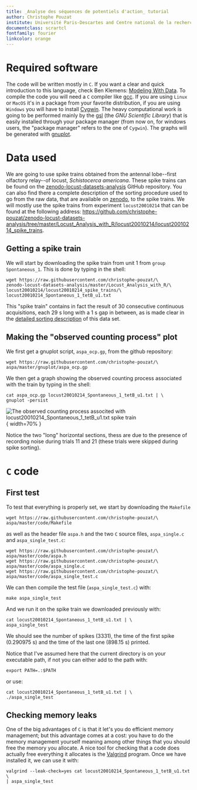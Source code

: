 ```yaml
---
title: _Analyse des séquences de potentiels d'action_ tutorial
author: Christophe Pouzat
institute: Université Paris-Descartes and Centre national de la recherche scientitfique
documentclass: scrartcl
fontfamily: fourier
linkcolor: orange
---
```


# Required software

The code will be written mostly in `C`. If you want a clear and quick introduction to this language, check Ben Klemens: [Modeling With Data](http://modelingwithdata.org/about_the_book.html). To compile the code you will need a `C` compiler like [gcc](https://gcc.gnu.org/). If you are using `Linux` or `MacOS` it's in a package from your favorite distribution, if you are using `Windows` you will have to install [Cygwin](https://cygwin.com/index.html). The heavy computational work is going to be performed mainly by the [gsl](http://www.gnu.org/software/gsl/) (the _GNU Scientific Library_) that is easily installed through your package manager (from now on, for windows users, the "package manager" refers to the one of `Cygwin`). The graphs will be generated with [gnuplot](http://www.gnuplot.info/).

# Data used

We are going to use spike trains obtained from the antennal lobe--first olfactory relay--of locust, _Schistocerca americana_. These spike trains can be found on the [zenodo-locust-datasets-analysis](https://christophe-pouzat.github.io/zenodo-locust-datasets-analysis/) GitHub repository. You can also find there a complete description of the sorting procedure used to go from the raw data, that are available on [zenodo](https://zenodo.org/record/21589), to the spike trains. We will mostly use the spike trains from experiment `locust20010214` that can be found at the following address: <https://github.com/christophe-pouzat/zenodo-locust-datasets-analysis/tree/master/Locust_Analysis_with_R/locust20010214/locust20010214_spike_trains>.

## Getting a spike train

We will start by downloading the spike train from unit 1 from `group` `Spontaneous_1`. This is done by typing in the shell:

~~~{#download-locust20010214_Spontaneous_1_tetB_u1 .bash}
wget https://raw.githubusercontent.com/christophe-pouzat/\
zenodo-locust-datasets-analysis/master/Locust_Analysis_with_R/\
locust20010214/locust20010214_spike_trains/\
locust20010214_Spontaneous_1_tetB_u1.txt
~~~

This "spike train" contains in fact the result of 30 consecutive continuous acquisitions, each 29 s long with a 1 s gap in between, as is made clear in the [detailed sorting description](https://christophe-pouzat.github.io/zenodo-locust-datasets-analysis/Locust_Analysis_with_R/locust20010214/Sorting_20010214_tetB.html) of this data set.

## Making the "observed counting process" plot

We first get a gnuplot script, `aspa_ocp.gp`, from the github repository:

~~~{#download-aspa_ocp.gp .bash}
wget https://raw.githubusercontent.com/christophe-pouzat/\
aspa/master/gnuplot/aspa_ocp.gp
~~~

We then get a graph showing the observed counting process associated with the train by typing in the shell:

~~~{#locust20010214_Spontaneous_1_tetB_u1 .bash}
cat aspa_ocp.gp locust20010214_Spontaneous_1_tetB_u1.txt | \
gnuplot -persist
~~~

![The observed counting process associted with `locust20010214_Spontaneous_1_tetB_u1.txt` spike train](locust20010214_Spontaneous_1_tetB_u1_ocp.png){ width=70% }

Notice the two "long" horizontal sections, thess are due to the presence of recording noise during trials 11 and 21 (these trials were skipped during spike sorting).

# `C` code

## First test

To test that everything is properly set, we start by downloading the `Makefile`

~~~{#download-Makefile .bash}
wget https://raw.githubusercontent.com/christophe-pouzat/\
aspa/master/code/Makefile
~~~

as well as the header file `aspa.h` and the two `C` source files, `aspa_single.c` and `aspa_single_test.c`:

~~~{#download-c-source .bash}
wget https://raw.githubusercontent.com/christophe-pouzat/\
aspa/master/code/aspa.h
wget https://raw.githubusercontent.com/christophe-pouzat/\
aspa/master/code/aspa_single.c
wget https://raw.githubusercontent.com/christophe-pouzat/\
aspa/master/code/aspa_single_test.c
~~~

We can then compile the test file (`aspa_single_test.c`) with:

~~~{#compile-aspa_single_test .bash}
make aspa_single_test
~~~

And we run it on the spike train we downloaded previously with:

~~~{#run-aspa_single_test .bash}
cat locust20010214_Spontaneous_1_tetB_u1.txt | \
aspa_single_test
~~~

We should see the number of spikes (3331), the time of the first spike (0.290975 s) and the time of the last one (898.15 s) printed.

Notice that I've assumed here that the current directory is on your executable path, if not you can either add to the path with:

~~~{#add-current-directory-to-path .bash}
export PATH=.:$PATH
~~~

or use:

~~~{#run-aspa_single_test2 .bash}
cat locust20010214_Spontaneous_1_tetB_u1.txt | \
./aspa_single_test
~~~

## Checking memory leaks

One of the big advantages of `C` is that it let's you do efficient memory management; but this advantage comes at a cost: you have to do the memory management yourself meaning among other things that you should free the memory you allocate. A nice tool for checking that a code does actually free everything it allocates is the [Valgrind](http://valgrind.org/) program. Once we have installed it, we can use it with:

~~~{#run-aspa_single_test-with-valgrind .bash}
valgrind --leak-check=yes cat locust20010214_Spontaneous_1_tetB_u1.txt \
| aspa_single_test
~~~
